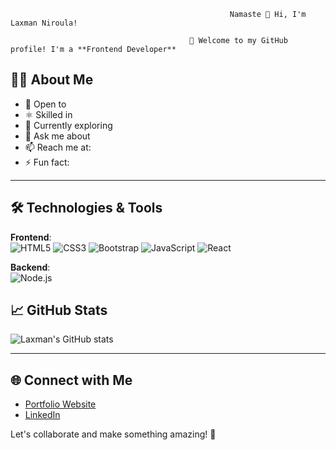                                                      Namaste 👋 Hi, I'm Laxman Niroula!  

                                            🌟 Welcome to my GitHub profile! I'm a **Frontend Developer** 
## 👨‍💻 About Me

- 🔭 Open to 
- ⚛️ Skilled in 
- 🌱 Currently exploring
- 💬 Ask me about 
- 📫 Reach me at:
- ⚡ Fun fact:

---

## 🛠️ Technologies & Tools

**Frontend**:  
![HTML5](https://img.shields.io/badge/-HTML5-E34F26?style=flat&logo=html5&logoColor=white) 
![CSS3](https://img.shields.io/badge/-CSS3-1572B6?style=flat&logo=css3&logoColor=white) 
![Bootstrap](https://img.shields.io/badge/-Bootstrap-563D7C?style=flat&logo=bootstrap&logoColor=white) 
![JavaScript](https://img.shields.io/badge/-JavaScript-F7DF1E?style=flat&logo=javascript&logoColor=black) 
![React](https://img.shields.io/badge/-React-61DAFB?style=flat&logo=react&logoColor=black)

**Backend**:  
![Node.js](https://img.shields.io/badge/-Node.js-339933?style=flat&logo=node.js&logoColor=white) 



## 📈 GitHub Stats

![Laxman's GitHub stats](https://github-readme-stats.vercel.app/api?username=laxmanniroula314&show_icons=true&theme=radical)

---


## 🌐 Connect with Me

- [Portfolio Website]()  
- [LinkedIn](https://www.linkedin.com/in/laxman-niroula/)  


Let's collaborate and make something amazing! 🌟
